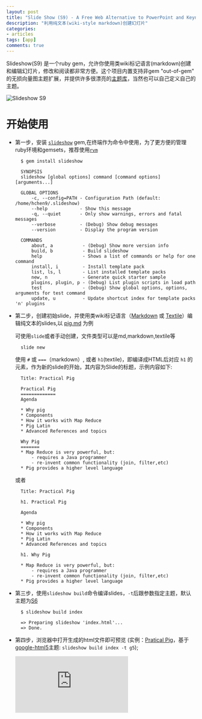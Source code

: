 ```yaml
---
layout: post
title: "Slide Show (S9) - A Free Web Alternative to PowerPoint and Keynote in Ruby"
description: "利用纯文本(wiki-style markdown)创建幻灯片"
categories: 
- articles
tags: [app]
comments: true
---
```


Slideshow(S9) 是一个ruby gem，允许你使用类wiki标记语言(markdown)创建和编辑幻灯片，修改和阅读都非常方便。这个项目内置支持非gem "out-of-gem" 的无损向量图主题扩展，并提供许多很漂亮的[主题库](http://slideshow-s9.github.io/gallery.html)，当然也可以自己定义自己的主题。

![Slideshow S9](https://0.gravatar.com/avatar/3d0992109f4581ea0e898e37fb48af39?d=https%3A%2F%2Fidenticons.github.com%2F92a03b30888f1885fd275110ed3a6dda.png&r=x&s=150)

开始使用
=======
- 第一步，安装 [`slideshow`](https://rubygems.org/gems/slideshow) gem,在终端作为命令中使用，为了更方便的管理ruby环境和gemsets，推荐使用[`rvm`](http://www.haoch.me/articles/ruby-with-rvm.html)
	
		$ gem install slideshow
		
		SYNOPSIS
	    slideshow [global options] command [command options] [arguments...]
		
		GLOBAL OPTIONS
		    -c, --config=PATH - Configuration Path (default: /home/hchen9/.slideshow)
		    --help            - Show this message
		    -q, --quiet       - Only show warnings, errors and fatal messages
		    --verbose         - (Debug) Show debug messages
		    --version         - Display the program version
		
		COMMANDS
		    about, a           - (Debug) Show more version info
		    build, b           - Build slideshow
		    help               - Shows a list of commands or help for one command
		    install, i         - Install template pack
		    list, ls, l        - List installed template packs
		    new, n             - Generate quick starter sample
		    plugins, plugin, p - (Debug) List plugin scripts in load path
		    test               - (Debug) Show global options, options, arguments for test command
		    update, u          - Update shortcut index for template packs 'n' plugins


- 第二步，创建初始slide，并使用类wiki标记语言（[Markdown](http://daringfireball.net/projects/markdown/) 或 [Textile](http://redcloth.org/textile)）编辑纯文本的slides,以 [pig.md](https://raw.github.com/haoch/haoch.github.io/master/talks/practical_pig/index.md) 为例
	
	可使用`slide`或者手动创建，文件类型可以是md,markdown,textile等
	
		slide new
	
	使用 `#` 或 `===`（markdown）, 或者 `h1`(textile)，即编译成HTML后对应 `h1` 的元素，作为新的slide的开始，其内容为Slide的标题，示例内容如下:
		
		Title: Practical Pig
		
		Practical Pig 
		=============
		Agenda
		
		* Why pig
		* Components
		* How it works with Map Reduce
		* Pig Latin
		* Advanced References and topics
		
		Why Pig
		=======
		* Map Reduce is very powerful, but:
		    - requires a Java programmer
		    - re-invent common functionality (join, filter,etc)
		* Pig provides a higher level language
			 
	或者

		Title: Practical Pig

		h1. Practical Pig 
		
		Agenda
		
		* Why pig
		* Components
		* How it works with Map Reduce
		* Pig Latin
		* Advanced References and topics
		
		h1. Why Pig

		* Map Reduce is very powerful, but:
		    - requires a Java programmer
		    - re-invent common functionality (join, filter,etc)
		* Pig provides a higher level language

- 第三步，使用`slideshow build`命令编译slides，`-t`后跟参数指定主题，默认主题为[S6](http://slideshow-s9.github.io/gallery.html)
 
		$ slideshow build index

		=> Preparing slideshow 'index.html'...
		=> Done.

- 第四步，浏览器中打开生成的html文件即可预览 (实例：[Pratical Pig](http://www.haoch.me/talks/practical_pig/#slide2)，基于[google-html5](https://github.com/slideshow-s9/slideshow-google-html5-slides)主题: `slideshow build index -t g5`);
	
	<iframe style="border:none" src="http://www.haoch.me/talks/practical_pig/#slide2"/>

使用主题模板
===========

* 选择:[Slideshow (S9) Template Gallery](http://slideshow-s9.github.io/gallery.html)
* 安装
		
		slideshow install g5

	或

		$ cd ~/.slideshow/templates
		$ git clone git://github.com/slideshow-s9/slideshow-google-html5-slides.git
	
	查看已安装模板

		$ slideshow list
		
* 使用

		$ slideshow build tutorial -t g5

相关资料
=======
* Slideshow (S9): <http://slideshow-s9.github.io>
* Template Gallery:<http://slideshow-s9.github.io/gallery.html>
* Github Repository : <https://github.com/slideshow-s9>
* Markdown: <http://daringfireball.net/projects/markdown/syntax>
* Textile: <http://redcloth.org/textile/>
* reStructuredText:　<http://docutils.sourceforge.net/rst.html>

Q & A
======
* Group & Maillist: <https://groups.google.com/forum/#!forum/webslideshow>

